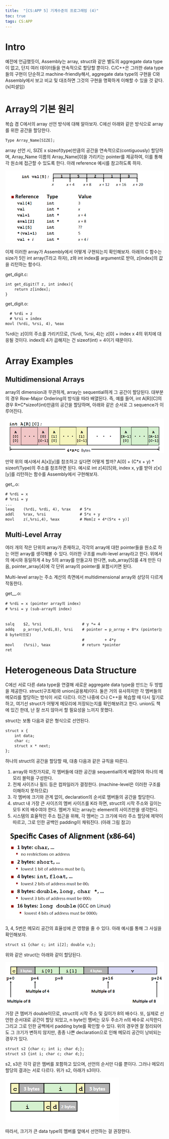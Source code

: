 ```yaml
---
title:  "[CS:APP 5] 기계수준의 프로그래밍 (4)"
toc: true
tags: CS:APP
---
```


# Intro
예전에 언급했듯이, Assembly는 array, struct와 같은 별도의 aggregate data type이 없고, 단지 여러 데이터들을 연속적으로 할당할 뿐이다. C/C++은 그러한 data type들의 구현이 단순하고 machine-friendly해서, aggregate data type의 구현을 C와 Assembly에서 보고 비교 및 대조하면 그것의 구현을 명확하게 이해할 수 있을 것 같다. (뇌피셜임)


# Array의 기본 원리
복습 겸 C에서의 array 선언 방식에 대해 알아보자. C에선 아래와 같은 방식으로 array를 위한 공간을 할당한다.

    Type Array_Name[SIZE];
    
array 선언 시, SIZE x sizeof(type)만큼의 공간을 연속적으로(contiguously) 할당하며, Array_Name 이름의 Array_Name\[0]을 가리키는 pointer를 제공하여, 이를 통해 각 원소에 접근할 수 있도록 한다. 아래 reference 예시를 참고하도록 하자.

![](/imgs/csapp/12.png)

이제 이러한 array가 Assembly에서 어떻게 구현되는지 확인해보자. 아래의 C 함수는 size가 5인 int array(T라고 하자), z와 int index를 argument로 받아, z\[index]의 값을 리턴하는 함수다.

get_digit.c:

    int get_digit(T z, int index){
        return z[index];
    }
    
get_digit.o:

      # %rdi = z
      # %rsi = index
    movl (%rdi, %rsi, 4), %eax
    
%rdi는 z\[0]의 주소를 가리키므로, (%rdi, %rsi, 4)는 z\[0] + index x 4의 위치에 대응될 것이다. index의 4가 곱해지는 건 sizeof(int) = 4이기 때문이다.


# Array Examples
## Multidimensional Arrays
array의 dimension과 무관하게, array는 sequential하게 그 공간이 할당된다. 대부분의 경우 Row-Major Ordering의 방식을 따라 배열된다. 즉, 예를 들어, int A\[R]\[C]의 경우 R\*C\*sizeof(int)만큼의 공간을 할당하며, 아래와 같은 순서로 그 sequence가 이루어진다. 

![](/imgs/csapp/13.png)

만약 위의 예시에서 A\[x]\[y]를 참조하고 싶다면 어떻게 할까? A\[0] + (C\*x + y) * sizeof(Type)의 주소를 참조하면 된다. 예시로 int z\[4]\[5]와, index x, y를 받아 z\[x]\[y]를 리턴하는 함수를 Assembly에서 구현해보자.

get_.o:

    # %rdi = x
    # %rsi = y
    ...
    leaq    (%rdi, %rdi, 4), %rax    # 5*x
    addl    %rax, %rsi               # 5*x + y
    movl    z(,%rsi,4), %eax         # Mem[z + 4*(5*x + y)]
    
## Multi-Level Array
여러 개의 작은 단위의 array가 존재하고, 각각의 array에 대한 pointer들을 원소로 하는 어떤 array를 생각해볼 수 있다. 이러한 구조를 multi-level array라고 한다. 위에서의 예시와 동일하게 4 by 5의 array를 만들고자 한다면, sub_array\[5]를 4개 만든 다음, pointer_array\[4]에 각 단위 array의 pointer를 포함시키면 된다.

Multi-level array는 주소 계산의 측면에서 multidimensional array와 상당히 다르게 작동한다.

get__.o:

    # %rdi = x (pointer array의 index)
    # %rsi = y (sub-array의 index)


    salq    $2, %rsi                  # y *= 4
    addq    p_array(,%rdi,8), %rsi    # pointer = p_array + 8*x (pointer는 8 byte이므로)
                                      #         + 4*y
    movl    (%rsi), %eax              # return *pointer
    ret

# Heterogeneous Data Structure
C에선 서로 다른 data type을 연결해 새로운 aggregate data type을 만드는 두 방법을 제공한다. struct(구조체)와 union(공용체)이다. 둘은 거의 유사하지만 각 멤버들의 메모리를 할당하는 방식이 서로 다르다. 이건 나중에 C나 C++을 복습할 때 다시 짚기로 하고, 여기선 struct가 어떻게 메모리에 저장되는지를 확인해보려고 한다. union도 책에 있긴 한데, 난 잘 쓰지 않아서 할 필요성을 느끼지 못했다.

struct는 보통 다음과 같은 형식으로 선언된다.

    struct x {
        int data;
        char c;
        struct x * next;
    };

하나의 struct의 공간을 할당할 때, 대충 다음과 같은 규칙을 따른다.

1. array와 마찬가지로, 각 멤버들에 대한 공간을 sequential하게 배열하여 하나의 메모리 블럭을 구성한다.
2. 전체 사이즈나 필드 등은 컴파일러가 결정한다. (machine-level은 이러한 구조를 이해하지 못하므로)
3. 각 멤버에 크기와 관계 없이, declaration의 순서로 멤버들의 공간을 할당한다.
4. struct 내 가장 큰 사이즈의 멤버 사이즈를 K라 하면, struct의 시작 주소와 길이는 모두 K의 배수여야 한다. 멤버가 되는 array는 element의 사이즈만을 생각한다.
5. 시스템의 효율적인 주소 접근을 위해, 각 멤버는 그 크기에 따라 주소 할당에 제약이 따르고, 그로 인한 공백인 padding이 채워진다. (아래 그림 참고)

![](/imgs/csapp/14.png)

3, 4, 5번은 메모리 공간의 효율성에 큰 영향을 줄 수 있다. 아래 예시를 통해 그 사실을 확인해보자.

    struct s1 {char c; int i[2]; double v;};
    
위와 같은 struct는 아래와 같이 할당된다.

![](/imgs/csapp/15.png)

가장 큰 멤버가 double이므로, struct의 시작 주소 및 길이가 8의 배수다. 또, 실제로 선언한 순서대로 공간이 할당 되었고, n byte인 멤버는 모두 주소가 n의 배수로 시작한다. 그리고 그로 인한 공백에서 padding byte를 확인할 수 있다. 위의 경우엔 잘 정리되어도 그 크기가 변하지 않지만, 종종 나쁜 declaration으로 인해 메모리 공간이 낭비되는 경우가 있다.

    struct s2 {char c; int i; char d;};
    struct s3 {int i; char c; char d;};
    
s2, s3은 각각 같은 멤버를 포함하고 있으며, 선언의 순서만 다를 뿐이다. 그러나 메모리 할당의 결과는 서로 다르다. 위가 s2, 아래가 s3이다.

![](/imgs/csapp/16.png)

따라서, 크기가 큰 data type의 멤버를 앞에서 선언하는 걸 권장한다. 

